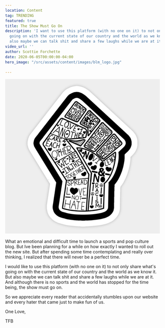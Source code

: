 ```yaml
---
location: Content
tag: TRENDING
featured: true
title: The Show Must Go On
description: 'I want to use this platform (with no one on it) to not only share what''s
  going on with the current state of our country and the world as we know it. But
  also maybe we can talk shit and share a few laughs while we are at it. '
video_url: ''
author: Scottie Forchette
date: 2020-06-05T00:00:00-04:00
hero_image: "/src/assets/content/images/blm_logo.jpg"

---
```

![](/src/assets/content/images/blm_logo.jpg)

What an emotional and difficult time to launch a sports and pop culture blog. But Ive been planning for a while on how exactly I wanted to roll out the new site. But after spending some time contemplating and really over thinking, I realized that there will never be a perfect time.

I would like to use this platform (with no one on it) to not only share what's going on with the current state of our country and the world as we know it. But also maybe we can talk shit and share a few laughs while we are at it. And although there is no sports and the world has stopped for the time being, the show must go on.

So we appreciate every reader that accidentally stumbles upon our website and every hater that came just to make fun of us.

One Love,

TFB